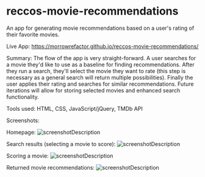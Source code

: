 # reccos-movie-recommendations
An app for generating movie recommendations based on a user's rating of their favorite movies.

Live App: https://morrowrefactor.github.io/reccos-movie-recommendations/

Summary:
The flow of the app is very straight-forward.  A user searches for a movie they'd like to use as a baseline for finding recommendations.  After they run a search, they'll select the movie they want to rate (this step is necessary as a general search will return multiple possibilities).  Finally the user applies their rating and searches for similar recommendations.
Future iterations will allow for storing selected movies and enhanced search functionality.

Tools used:
HTML, CSS, JavaScript/jQuery, TMDb API

Screenshots:

Homepage:
![screenshotDescription](https://user-images.githubusercontent.com/58446465/74576401-7fff4500-4f82-11ea-8294-c0eef255f334.png)

Search results (selecting a movie to score):
![screenshotDescription](https://user-images.githubusercontent.com/58446465/74576413-855c8f80-4f82-11ea-814e-e8805504d6cc.png)

Scoring a movie:
![screenshotDescription](https://user-images.githubusercontent.com/58446465/74576422-8db4ca80-4f82-11ea-916c-f2af3e6a0858.png)

Returned movie recommendations:
![screenshotDescription](https://user-images.githubusercontent.com/58446465/74576423-91485180-4f82-11ea-90b6-243a712c80dd.png)
